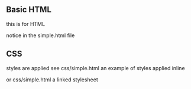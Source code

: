 ## Basic HTML
this is for HTML

notice in the simple.html file

## CSS

styles are applied
see css/simple.html an example of styles applied inline

or css/simple.html a linked stylesheet